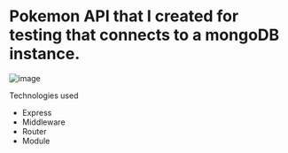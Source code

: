 <h1>Pokemon API that I created for testing that connects to a mongoDB instance.</h1>

![image](https://user-images.githubusercontent.com/77651757/151088533-e173bf11-6f5d-4d4d-9070-56cafece6acb.png)

Technologies used
* Express
* Middleware
* Router
* Module
